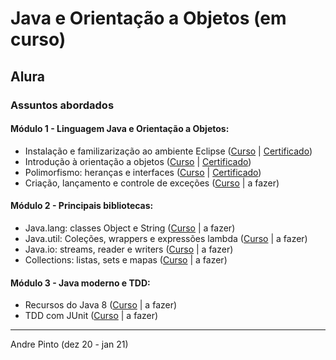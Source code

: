 # Java e Orientação a Objetos (em curso)
## Alura

### Assuntos abordados
#### Módulo 1 - Linguagem Java e Orientação a Objetos:
  * Instalação e familizarização ao ambiente Eclipse ([Curso](https://cursos.alura.com.br/course/java-primeiros-passos) | [Certificado](https://cursos.alura.com.br/certificate/c20c5cb3-90e3-4b0f-a7cc-22f395838379))
  * Introdução à orientação a objetos ([Curso](https://cursos.alura.com.br/course/java-introducao-orientacao-objetos) | [Certificado](https://cursos.alura.com.br/certificate/9dd0c449-c1d8-4902-80cd-565b20f05879))
  * Polimorfismo: heranças e interfaces ([Curso](https://cursos.alura.com.br/course/java-heranca-interfaces-polimorfismo) | [Certificado](URL))
  * Criação, lançamento e controle de exceções ([Curso](https://cursos.alura.com.br/course/java-excecoes) | a fazer)

#### Módulo 2 - Principais bibliotecas:
  * Java.lang: classes Object e String ([Curso](https://cursos.alura.com.br/course/java-pacotes-e-java-lang) | a fazer)
  * Java.util: Coleções, wrappers e expressões lambda ([Curso](https://cursos.alura.com.br/course/java-util-lambdas) | a fazer)
  * Java.io: streams, reader e writers ([Curso](https://cursos.alura.com.br/course/java-trabalhando-com-io) | a fazer)
  * Collections: listas, sets e mapas ([Curso](https://cursos.alura.com.br/course/java-collections) | a fazer)

#### Módulo 3 - Java moderno e TDD:
  * Recursos do Java 8 ([Curso](https://cursos.alura.com.br/course/java8-lambdas) | a fazer)
  * TDD com JUnit ([Curso](https://cursos.alura.com.br/course/tdd) | a fazer)

---
Andre Pinto (dez 20 - jan 21)

